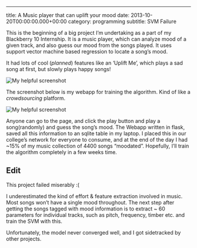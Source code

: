 ---
title: A Music player that can uplift your mood
date: 2013-10-20T00:00:00.000+00:00
category: programming
subtitle: SVM Failure

This is the beginning of a big project I’m undertaking as a part of my Blackberry 10 Internship. It is a music player, which can analyze mood of a given track, and also guess our mood from the songs played. It uses support vector machine based regression to locate a song’s mood.

It had lots of cool (*planned*) features like an ‘Uplift Me’, which plays a sad song at first, but slowly plays happy songs!


![My helpful screenshot](/images/mood.png)

The screenshot below is my webapp for training the algorithm. Kind of like a *crowdsourcing* platform.

![My helpful screenshot](/images/ut.png)

Anyone can go to the page, and click the play button and play a song(randomly) and guess the song’s mood. The Webapp written in flask, saved all this information to an sqlite table in my laptop. I placed this in our college’s network for everyone to consume, and at the end of the day I had ~15% of my music collection of 4400 songs “moodated”. Hopefully, I’ll train the algorithm completely in a few weeks time.

## Edit

This project failed miserably :(

I underestimated the kind of effort & feature extraction involved in music. Most songs won’t have a single mood throughout. The next step after getting the songs tagged with mood information is to extract ~ 60 parameters for individual tracks, such as pitch, frequency, timber etc. and train the SVM with this.

Unfortunately, the model never converged well, and I got sidetracked by other projects.